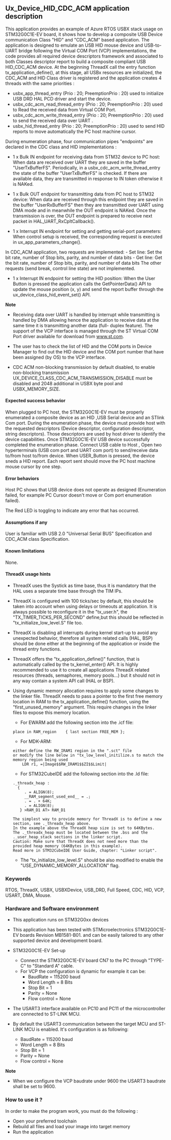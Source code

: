 ## <b>Ux_Device_HID_CDC_ACM application description</b>

This application provides an example of Azure RTOS USBX stack usage on STM32G0C1E-EV board, it shows how to develop a composite USB Device communication
Class "HID" and "CDC_ACM" based application.
The application is designed to emulate an USB HID mouse device and USB-to-UART bridge following the Virtual COM Port (VCP) implementations,
the code provides all required device descriptors framework and associated to both Classes descriptor report to build a composite compliant USB HID_CDC_ACM device.
At the beginning ThreadX call the entry function tx_application_define(), at this stage, all USBx resources are initialized, the CDC_ACM and HID Class driver is
registered and the application creates 4 threads with the same priorities :

  - usbx_app_thread_entry (Prio : 20; PreemptionPrio : 20) used to initialize USB DRD HAL PCD driver and start the device.
  - usbx_cdc_acm_read_thread_entry (Prio : 20; PreemptionPrio : 20) used to Read the received data from Virtual COM Port.
  - usbx_cdc_acm_write_thread_entry (Prio : 20; PreemptionPrio : 20) used to send the received data over UART .
  - usbx_hid_thread_entry (Prio : 20; PreemptionPrio : 20) used to send HID reports to move automatically the PC host machine cursor.

During enumeration phase, four communication pipes "endpoints" are declared in the CDC class and HID implementations :

 - 1 x Bulk IN endpoint for receiving data from STM32 device to PC host:
   When data are received over UART they are saved in the buffer "UserTxBufferFS". Periodically, in a
   usbx_cdc_acm_write_thread_entry the state of the buffer "UserTxBufferFS" is checked. If there are available data, they
   are transmitted in response to IN token otherwise it is NAKed.

 - 1 x Bulk OUT endpoint for transmitting data from PC host to STM32 device:
   When data are received through this endpoint they are saved in the buffer "UserRxBufferFS" then they are transmitted over UART using DMA mode and in meanwhile the OUT endpoint is NAKed.
   Once the transmission is over, the OUT endpoint is prepared to receive next packet in HAL_UART_RxCpltCallback().

 - 1 x Interrupt IN endpoint for setting and getting serial-port parameters:
   When control setup is received, the corresponding request is executed in ux_app_parameters_change().

In CDC_ACM application, two requests are implemented:
    - Set line: Set the bit rate, number of Stop bits, parity, and number of data bits
    - Get line: Get the bit rate, number of Stop bits, parity, and number of data bits
   The other requests (send break, control line state) are not implemented.

- 1 x Interrupt IN endpoint for setting the HID position:
   When the User Button is pressed the application calls the GetPointerData() API to update the mouse position (x, y) and send
the report buffer through the ux_device_class_hid_event_set() API.

<b>Note</b>

- Receiving data over UART is handled by interrupt while transmitting is handled by DMA allowing hence the application to receive data at the same time it is transmitting another data (full- duplex feature).
The support of the VCP interface is managed through the ST Virtual COM Port driver available for download from www.st.com.

- The user has to check the list of HID and the COM ports in Device Manager to find out the HID device and the COM port number that have been assigned (by OS) to the VCP interface.

- CDC ACM non-blocking transmission by default disabled, to enable non-blocking transmission UX_DEVICE_CLASS_CDC_ACM_TRANSMISSION_DISABLE must be disabled
  and 2048 additional in USBX byte pool and USBX_MEMORY_SIZE.

#### <b>Expected success behavior</b>

When plugged to PC host, the STM32G0C1E-EV must be properly enumerated a composite device as an HID ,USB Serial device and an STlink Com port.
During the enumeration phase, the device must provide host with the requested descriptors (Device descriptor, configuration descriptor, string descriptors).
Those descriptors are used by host driver to identify the device capabilities. Once STM32G0C1E-EV USB device successfully completed the enumeration phase.
Connect USB cable to Host , Open two hyperterminals (USB com port and UART com port) to send/receive data to/from host to/from device.
When USER_Button is pressed, the device sneds a HID report. Each report sent should move the PC host machine mouse cursor by one step.

#### <b>Error behaviors</b>

Host PC shows that USB device does not operate as designed (Enumeration failed, for example PC Cursor doesn't move or Com port enumeration failed).

The Red LED is toggling to indicate any error that has occurred.

#### <b>Assumptions if any</b>

User is familiar with USB 2.0 "Universal Serial BUS" Specification and CDC_ACM class Specification.

#### <b>Known limitations</b>
None.

#### <b>ThreadX usage hints</b>

 - ThreadX uses the Systick as time base, thus it is mandatory that the HAL uses a separate time base through the TIM IPs.
 - ThreadX is configured with 100 ticks/sec by default, this should be taken into account when using delays or timeouts at application. It is always possible to reconfigure it in the "tx_user.h", the "TX_TIMER_TICKS_PER_SECOND" define,but this should be reflected in "tx_initialize_low_level.S" file too.
 - ThreadX is disabling all interrupts during kernel start-up to avoid any unexpected behavior, therefore all system related calls (HAL, BSP) should be done either at the beginning of the application or inside the thread entry functions.
 - ThreadX offers the "tx_application_define()" function, that is automatically called by the tx_kernel_enter() API.
   It is highly recommended to use it to create all applications ThreadX related resources (threads, semaphores, memory pools...)  but it should not in any way contain a system API call (HAL or BSP).
 - Using dynamic memory allocation requires to apply some changes to the linker file.
   ThreadX needs to pass a pointer to the first free memory location in RAM to the tx_application_define() function,
   using the "first_unused_memory" argument.
   This require changes in the linker files to expose this memory location.
    + For EWARM add the following section into the .icf file:
     ```
     place in RAM_region    { last section FREE_MEM };
     ```
    + For MDK-ARM:
    ```
    either define the RW_IRAM1 region in the ".sct" file
    or modify the line below in "tx_low_level_initilize.s to match the memory region being used
        LDR r1, =|Image$$RW_IRAM1$$ZI$$Limit|
    ```
    + For STM32CubeIDE add the following section into the .ld file:
    ```
    ._threadx_heap :
      {
         . = ALIGN(8);
         __RAM_segment_used_end__ = .;
         . = . + 64K;
         . = ALIGN(8);
       } >RAM_D1 AT> RAM_D1
    ```

       The simplest way to provide memory for ThreadX is to define a new section, see ._threadx_heap above.
       In the example above the ThreadX heap size is set to 64KBytes.
       The ._threadx_heap must be located between the .bss and the ._user_heap_stack sections in the linker script.
       Caution: Make sure that ThreadX does not need more than the provided heap memory (64KBytes in this example).
       Read more in STM32CubeIDE User Guide, chapter: "Linker script".

    + The "tx_initialize_low_level.S" should be also modified to enable the "USE_DYNAMIC_MEMORY_ALLOCATION" flag.

### <b>Keywords</b>

RTOS, ThreadX, USBX, USBXDevice, USB_DRD, Full Speed, CDC, HID, VCP, USART, DMA, Mouse.

### <b>Hardware and Software environment</b>

  - This application runs on STM32G0xx devices
  - This application has been tested with STMicroelectronics STM32G0C1E-EV boards Revision MB1581-B01.
    and can be easily tailored to any other supported device and development board.

  - STM32G0C1E-EV Set-up
    - Connect the STM32G0C1E-EV board CN7 to the PC through "TYPE-C" to "Standard A" cable.
    - For VCP the configuration is dynamic for example it can be:
      - BaudRate = 115200 baud
      - Word Length = 8 Bits
      - Stop Bit = 1
      - Parity = None
      - Flow control = None

  - The USART3 interface available on PC10 and PC11 of the microcontroller are connected to ST-LINK MCU.
  - By default the USART3 communication between the target MCU and ST-LINK MCU is enabled. It's configuration is as following:
    - BaudRate = 115200 baud
    - Word Length = 8 Bits
    - Stop Bit = 1
    - Parity = None
    - Flow control = None

<b>Note</b>

  - When we configure the VCP baudrate under 9600 the USART3 baudrate shall be set to 9600.

### <b>How to use it ?</b>


In order to make the program work, you must do the following :

 - Open your preferred toolchain
 - Rebuild all files and load your image into target memory
 - Run the application